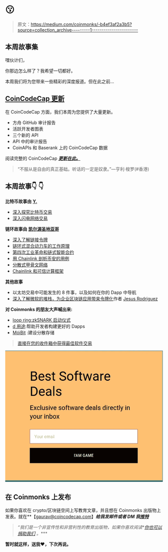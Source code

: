 # 😗

> 原文：<https://medium.com/coinmonks/-b4ef3af2a3b5?source=collection_archive---------1----------------------->

## 本周故事集

嘿伙计们，

你那边怎么样了？我希望一切都好。

本周我们将为您带来一些精彩的深度报道。但在此之前…

## [**CoinCodeCap 更新**](https://coincodecap.substack.com/)

在 CoinCodeCap 方面，我们本周为您提供了大量更新。

*   方舟 GitHub 审计报告
*   活跃开发者图表
*   三个新的 API
*   API 中的审计报告
*   CoinAPIs 和 Baserank 上的 CoinCodeCap 数据

阅读完整的 CoinCodeCap [***更新在此。***](https://coincodecap.substack.com/)

> “不服从是自由的真正基础。听话的一定是奴隶。”—亨利·梭罗(#香港)

## 本周故事👇 👇

**比特币故事由** [**Y.**](https://medium.com/u/d24242cc1c1b?source=post_page-----b4ef3af2a3b5--------------------------------)

*   [深入探究比特币交易](/coinmonks/till-its-lightning-fast-uncover-bitcoin-transactions-9c2a5cc94144?source=friends_link&sk=26d5181ee10b0872130f8ad14a5b6a64)
*   [深入闪电网络交易](/coinmonks/till-its-lightning-fast-uncover-the-lightning-network-transactions-f3180e467857)

**链环故事由** [**凯尔渥圣地亚哥**](https://medium.com/u/9a907c7cda72?source=post_page-----b4ef3af2a3b5--------------------------------)

*   [深入了解链接令牌](/coinmonks/an-in-depth-look-at-the-link-token-7d92662b6819?source=friends_link&sk=b21000f695c0bdcc74cc67abbfc75f1e)
*   [链环式混合动力车的工作原理](/coinmonks/how-chainlink-mixicles-work-75d68f3094b6?source=friends_link&sk=7d4a82e284f33ca2eb3ed7c8cf3964ad)
*   [第四次工业革命和链式智能合约](/coinmonks/the-4th-industrial-revolution-and-chainlinked-smart-contracts-8eab44844e3b?source=friends_link&sk=42a5657301c24e777effe027c3d5243e)
*   [用 Chainlink 剖析币安的用例](/coinmonks/dissecting-binances-use-case-with-chainlink-c2c48b564a22?source=friends_link&sk=75060b058b6d6a40b06e0b6c352e2389)
*   [分散式甲骨文网络](/coinmonks/decentralized-oracle-networks-9fead28f5fe5?source=friends_link&sk=a9c0984412939a5215de3544236c2601)
*   [Chainlink 和可信计算框架](/coinmonks/chainlinks-implications-in-the-trusted-compute-framework-7b7628c86b09?source=friends_link&sk=50ed07a51387cf8e8c80597db4c9bf42)

**其他故事**

*   以太坊交易中可能发生的 8 件事，以及如何在你的 Dapp 中导航
*   [深入了解微软的堆栈，为企业区块链应用带来令牌化](/coinmonks/a-deeper-look-into-microsofts-stack-to-bring-tokenization-to-enterprise-blockchain-applications-166e2a56b1bf?source=friends_link&sk=e685e6f7b3aec9f77304a312a5c9457d)作者 [Jesus Rodriguez](https://medium.com/u/46674a2c9422?source=post_page-----b4ef3af2a3b5--------------------------------)

**对 Coinmonks 的朋友大声喊出来:**

*   [loop ring:zkSNARK 启动仪式](/coinmonks/loopring-starts-zksnark-trusted-setup-multi-party-computation-ceremony-cd1b98113773?source=---------3)
*   [d 用途](http://dfuse.io?utm_source=coinmonks):帮助开发者构建更好的 Dapps
*   [MóiBit](https://www.moibit.io?utm_source=coinmonks) :建设分散存储

> [直接在您的收件箱中获得最佳软件交易](https://coincodecap.com/?utm_source=coinmonks)

[![](img/7c0b3dfdcbfea594cc0ae7d4f9bf6fcb.png)](https://coincodecap.com/?utm_source=coinmonks)

## 在 Coinmonks 上发布

如果你喜欢在 crypto/区块链空间上写教育文章，并且想在 Coinmonks 出版物上发表。就在**【gaurav@coincodecap.com】***给我发邮件或者 DM 我**[***推特***](https://twitter.com/coinmonks)*

> **“我们是一个非宣传性和非营利性的教育出版物，如果你喜欢阅读*[](https://medium.com/coinmonks)**[*你也可以捐助我们*](/coinmonks/monks-need-your-help-7440418d67ec) *。****

******暂时就这样，送我❤️，下次再说。******
